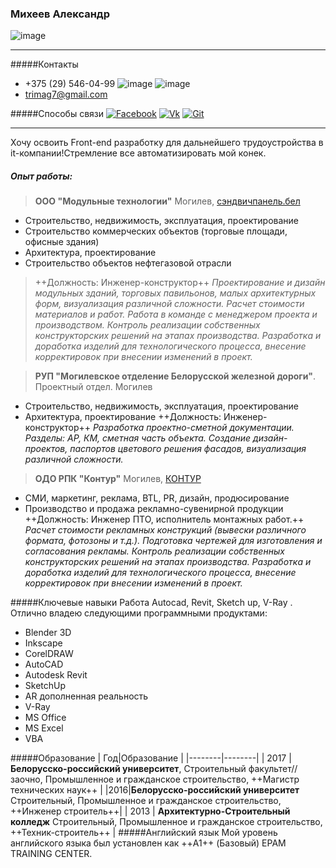 ### Михеев Александр

![image](https://hhcdn.ru/photo/533392268.jpeg?t=1616010737&h=X8EqJsSaozHUovABbEjw_g)

* * *
#####Контакты
* +375 (29) 546-04-99 ![image](https://upload.wikimedia.org/wikipedia/commons/thumb/d/d4/Viber_logo.svg/30px-Viber_logo.svg.png) ![image](https://upload.wikimedia.org/wikipedia/commons/thumb/8/83/Telegram_2019_Logo.svg/15px-Telegram_2019_Logo.svg.png)
* trimag7@gmail.com

#####Способы связи
[![Facebook](https://upload.wikimedia.org/wikipedia/commons/thumb/0/05/Facebook_Logo_%282019%29.png/30px-Facebook_Logo_%282019%29.png)](https://www.facebook.com/profile.php?id=100003998319570)
[![Vk](https://upload.wikimedia.org/wikipedia/commons/thumb/4/4e/VK_Compact_Logo.svg/30px-VK_Compact_Logo.svg.png)](https://vk.com/trimag)
[![Git](https://upload.wikimedia.org/wikipedia/commons/thumb/5/54/GitHub_Logo.png/50px-GitHub_Logo.png)](https://github.com/Trimag7/itstep.git)


* * *
Хочу освоить Front-end разработку для дальнейшего трудоустройства в it-компании!Стремление все автоматизировать мой конек.
##### Опыт работы:
> **ООО "Модульные технологии"**
Могилев, [сэндвичпанель.бел](https://xn--80adfgnuieqp4e3cc.xn--90ais/)
* Строительство, недвижимость, эксплуатация, проектирование
* Строительство коммерческих объектов (торговые площади, офисные здания)
* Архитектура, проектирование
* Строительство объектов нефтегазовой отрасли
> ++Должность: Инженер-конструктор++
*Проектирование и дизайн модульных зданий, торговых павильонов, малых архитектурных форм, визуализация различной сложности. Расчет стоимости материалов и работ. Работа в команде с менеджером проекта и производством. Контроль реализации собственных конструкторских решений на этапах производства. Разработка и доработка изделий для технологического процесса, внесение корректировок при внесении изменений в проект.*

>**РУП "Могилевское отделение Белорусской железной дороги"**. 
>Проектный отдел.
Могилев
* Строительство, недвижимость, эксплуатация, проектирование
* Архитектура, проектирование
++Должность: Инженер-конструктор++
*Разработка проектно-сметной документации. Разделы: АР, КМ, сметная часть объекта. Создание дизайн-проектов, паспортов цветового решения фасадов, визуализация различной сложности.*

>**ОДО РПК "Контур"**
Могилев, [КОНТУР](http:/konturr.by/)
* СМИ, маркетинг, реклама, BTL, PR, дизайн, продюсирование
* Производство и продажа рекламно-сувенирной продукции
++Должность: Инженер ПТО, исполнитель монтажных работ.++
*Расчет стоимости рекламных конструкций (вывески различного формата, фотозоны и т.д.). Подготовка чертежей для изготовления и согласования рекламы. Контроль реализации собственных конструкторских решений на этапах производства. Разработка и доработка изделий для технологического процесса, внесение корректировок при внесении изменений в проект.*

#####Ключевые навыки
Работа Autocad, Revit, Sketch up, V-Ray . Отлично владею следующими программными продуктами:
* Blender 3D
* Inkscape
* CorelDRAW
* AutoCAD
* Autodesk Revit
* SketchUp
 * AR дополненная реальность
* V-Ray
* MS Office
 * MS Excel
 * VBA
 
#####Образование
| Год|Образование |
|--------|--------|
|   2017     |   **Белорусско-российский университет**,   Строительный факультет//заочно, Промышленное и гражданское строительство,  ++Магистр технических наук++    |
|2016|**Белорусско-российский университет** Строительный, Промышленное и гражданское строительство, ++Инженер строитель++|
|   2013     |  **Архитектурно-Строительный колледж** Строительный, Промышленное и гражданское строительство, ++Техник-строитель++    |
#####Английский язык 
Мой уровень английского языка был установлен как ++A1++ (Базовый) EPAM TRAINING CENTER.